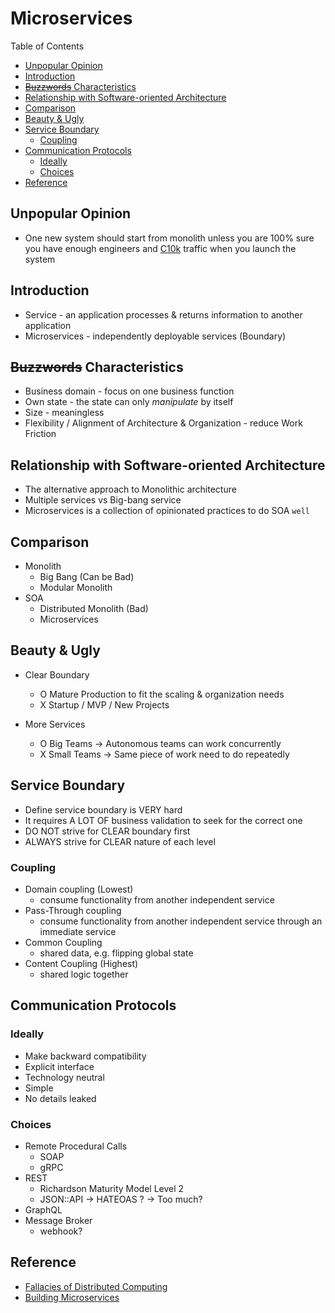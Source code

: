 # Microservices <!-- omit in toc -->

Table of Contents

- [Unpopular Opinion](#unpopular-opinion)
- [Introduction](#introduction)
- [~~Buzzwords~~ Characteristics](#buzzwords-characteristics)
- [Relationship with Software-oriented Architecture](#relationship-with-software-oriented-architecture)
- [Comparison](#comparison)
- [Beauty \& Ugly](#beauty--ugly)
- [Service Boundary](#service-boundary)
  - [Coupling](#coupling)
- [Communication Protocols](#communication-protocols)
  - [Ideally](#ideally)
  - [Choices](#choices)
- [Reference](#reference)

## Unpopular Opinion

- One new system should start from monolith unless you are 100% sure you have enough engineers and [C10k](https://en.wikipedia.org/wiki/C10k_problem "https://en.wikipedia.org/wiki/C10k_problem") traffic when you launch the system

## Introduction

- Service - an application processes & returns information to another application
- Microservices - independently deployable services (Boundary)

## ~~Buzzwords~~ Characteristics

- Business domain - focus on one business function
- Own state - the state can only _manipulate_ by itself
- Size - meaningless
- Flexibility / Alignment of Architecture & Organization - reduce Work Friction

## Relationship with Software-oriented Architecture

- The alternative approach to Monolithic architecture
- Multiple services vs Big-bang service
- Microservices is a collection of opinionated practices to do SOA `well`

## Comparison

- Monolith
  - Big Bang (Can be Bad)
  - Modular Monolith
- SOA
  - Distributed Monolith (Bad)
  - Microservices

## Beauty & Ugly

- Clear Boundary

  - O Mature Production to fit the scaling & organization needs
  - X Startup / MVP / New Projects

- More Services
  - O Big Teams -> Autonomous teams can work concurrently
  - X Small Teams -> Same piece of work need to do repeatedly

## Service Boundary

- Define service boundary is VERY hard
- It requires A LOT OF business validation to seek for the correct one
- DO NOT strive for CLEAR boundary first
- ALWAYS strive for CLEAR nature of each level

### Coupling

- Domain coupling (Lowest)
  - consume functionality from another independent service
- Pass-Through coupling
  - consume functionality from another independent service through an immediate service
- Common Coupling
  - shared data, e.g. flipping global state
- Content Coupling (Highest)
  - shared logic together

## Communication Protocols

### Ideally

- Make backward compatibility
- Explicit interface
- Technology neutral
- Simple
- No details leaked

### Choices

- Remote Procedural Calls
  - SOAP
  - gRPC
- REST
  - Richardson Maturity Model Level 2
  - JSON::API -> HATEOAS ? -> Too much?
- GraphQL
- Message Broker
  - webhook?

## Reference

- [Fallacies of Distributed Computing](https://en.wikipedia.org/wiki/Fallacies_of_distributed_computing "https://en.wikipedia.org/wiki/Fallacies_of_distributed_computing")
- [Building Microservices](https://www.oreilly.com/library/view/building-microservices-2nd/9781492034018 "https://www.oreilly.com/library/view/building-microservices-2nd/9781492034018")
